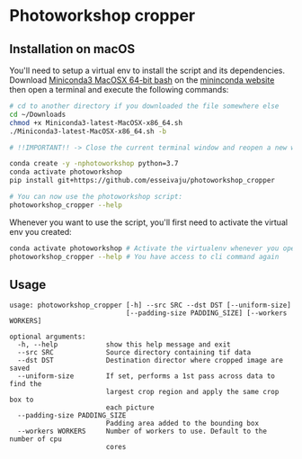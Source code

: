 # Photoworkshop cropper

## Installation on macOS

You'll need to setup a virtual env to install the script and its dependencies. Download [Miniconda3 MacOSX 64-bit bash](https://repo.anaconda.com/miniconda/Miniconda3-latest-MacOSX-x86_64.sh) on the [mininconda website](https://docs.conda.io/en/latest/miniconda.html) then open a terminal and execute the following commands:
```bash
# cd to another directory if you downloaded the file somewhere else
cd ~/Downloads
chmod +x Miniconda3-latest-MacOSX-x86_64.sh
./Miniconda3-latest-MacOSX-x86_64.sh -b

# !!IMPORTANT!! -> Close the current terminal window and reopen a new window for the changes to take effect otherwise you'll get errors when executing the next commands.

conda create -y -nphotoworkshop python=3.7
conda activate photoworkshop
pip install git+https://github.com/esseivaju/photoworkshop_cropper

# You can now use the photoworkshop script:
photoworkshop_cropper --help
```

Whenever you want to use the script, you'll first need to activate the virtual env you created:
```bash
conda activate photoworkshop # Activate the virtualenv whenever you open a terminal window to use the photoworkshop script
photoworkshop_cropper --help # You have access to cli command again
```

 ## Usage
```
usage: photoworkshop_cropper [-h] --src SRC --dst DST [--uniform-size]
                             [--padding-size PADDING_SIZE] [--workers WORKERS]

optional arguments:
  -h, --help            show this help message and exit
  --src SRC             Source directory containing tif data
  --dst DST             Destination director where cropped image are saved
  --uniform-size        If set, performs a 1st pass across data to find the
                        largest crop region and apply the same crop box to
                        each picture
  --padding-size PADDING_SIZE
                        Padding area added to the bounding box
  --workers WORKERS     Number of workers to use. Default to the number of cpu
                        cores
```
